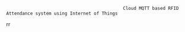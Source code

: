                                                 Cloud MQTT based RFID Attendance system using Internet of Things
rr
